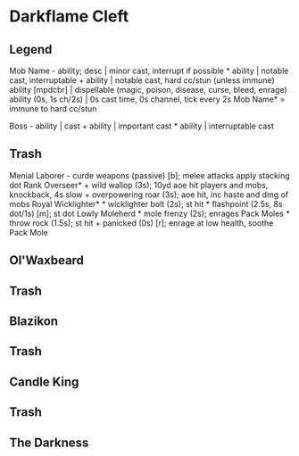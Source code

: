 # Darkflame Cleft

## Legend
Mob Name
    - ability; desc   | minor cast, interrupt if possible
    * ability         | notable cast, interruptable
    + ability         | notable cast, hard cc/stun (unless immune)
      ability [mpdcbr] | dispellable (magic, poison, disease, curse, bleed, enrage)
    ability (0s, 1s ch/2s) | 0s cast time, 0s channel, tick every 2s 
Mob Name* = immune to hard cc/stun

Boss
    - ability | cast
    + ability | important cast
    * ability | interruptable cast

## Trash
Menial Laborer
    - curde weapons (passive) [b]; melee attacks apply stacking dot
Rank Overseer*
    + wild wallop (3s); 10yd aoe hit players and mobs, knockback, 4s slow
    + overpowering roar (3s); aoe hit, inc haste and dmg of mobs
Royal Wicklighter*
    * wicklighter bolt (2s); st hit
    * flashpoint (2.5s, 8s dot/1s) [m]; st dot
Lowly Moleherd
    * mole frenzy (2s); enrages Pack Moles
    * throw rock (1.5s); st hit
    + panicked (0s) [r]; enrage at low health, soothe
Pack Mole
    

## Ol'Waxbeard

## Trash

## Blazikon

## Trash

## Candle King

## Trash

## The Darkness
